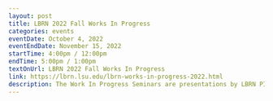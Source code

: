 ```yaml
---
layout: post
title: LBRN 2022 Fall Works In Progress
categories: events
eventDate: October 4, 2022
eventEndDate: November 15, 2022
startTime: 4:00pm / 12:00pm
endTime: 5:00pm / 1:00pm
textOnUrl: LBRN 2022 Fall Works In Progress
link: https://lbrn.lsu.edu/lbrn-works-in-progress-2022.html
description: The Work In Progress Seminars are presentations by LBRN PI's where they present their research progress and have an opportunity for input from their peers and mentors in a collaborative setting.
---
```

